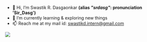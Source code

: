 - 👋 Hi, I’m Swastik R. Dasgaonkar **(alias *"srdasg"*: pronunciation 'Sir_Dasg')**
- 🌱 I’m currently learning & exploring new things
- 📫 Reach me at my mail id: swastikd.intern@gmail.com
<p align="left"> <img src="https://komarev.com/ghpvc/?username=srdasg&label=Profile%20Views&color=brightgreen&style=plastic"/> </p>

<!---
- 👀 I’m interested in AI-Machine Learning and Data Science

- I love❤️ interacting with people around the world🌎, experiencing different cultures, and exploring the world's perspectives🔥 on design, business and technology💻.

- Wish to connect with me... 🤟 Here, we go 🚀: [My Website](https://srdasg.github.io/Website/)

srdasg/srdasg is a ✨ special ✨ repository because its `README.md` (this file) appears on your GitHub profile.
You can click the Preview link to take a look at your changes.
--->
